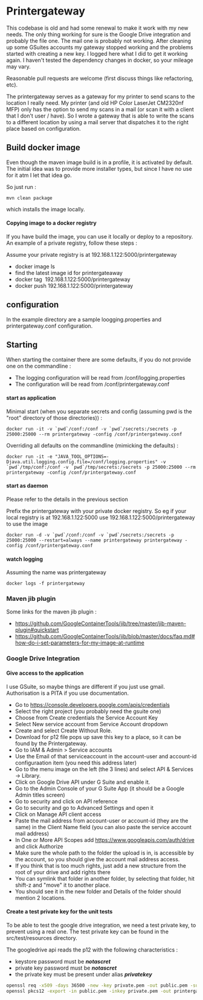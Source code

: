 <!---
   Copyright 2019 Martin van den Bemt

   Licensed under the Apache License, Version 2.0 (the "License");
   you may not use this file except in compliance with the License.
   You may obtain a copy of the License at

       http://www.apache.org/licenses/LICENSE-2.0

   Unless required by applicable law or agreed to in writing, software
   distributed under the License is distributed on an "AS IS" BASIS,
   WITHOUT WARRANTIES OR CONDITIONS OF ANY KIND, either express or implied.
   See the License for the specific language governing permissions and
   limitations under the License.
--->


# Printergateway #

This codebase is old and had some renewal to make it work with my new needs. The only thing working for sure is the Google Drive 
integration and probably the file one. The mail one is probably not working.
After cleaning up some GSuites accounts my gateway stopped working and the problems started with creating a new key. 
I logged here what I did to get it working again. I haven't tested the dependency changes in docker, so your mileage may vary.

Reasonable pull requests are welcome (first discuss things like refactoring, etc).

The printergateway serves as a gateway for my printer to send scans to the location I really need. My printer
(and old HP Color LaserJet CM2320nf MFP) only has the option to send my scans in a mail 
(or scan it with a client that I don't user / have). So I wrote a gateway that is able to write the scans to a 
different location by using a mail server that dispatches it to the right place based on configuration.

## Build docker image ##

Even though the maven image build is in a profile, it is activated by default. The initial idea was to
provide more installer types, but since I have no use for it atm I let that idea go.

So just run :

```
mvn clean package
```

which installs the image locally.

#### Copying image to a docker registry ####

If you have build the image, you can use it locally or deploy to a repository.
An example of a private registry, follow these steps :

Assume your private registry is at 192.168.1.122:5000/printergateway

* docker image ls
* find the latest image id for printergateaway
* docker tag <image id> 192.168.1.122:5000/printergateway 
* docker push 192.168.1.122:5000/printergateway


## configuration ##
In the example directory are a sample loogging.properties and printergateway.conf configuration.


## Starting ##

When starting the container there are some defaults, if you do not provide one on the commandline  :

* The logging configuration will be read from /conf/logging.properties
* The configuration will be read from /conf/printergateway.conf

#### start as application ####

Minimal start (when you separate secrets and config (assuming pwd is the "root" directory of those directories)) :
```
docker run -it -v `pwd`/conf:/conf -v `pwd`/secrets:/secrets -p 25000:25000 --rm printergateway -config /conf/printergateway.conf
```

Overriding all defaults on the commandline (mimicking the defaults) :

```
docker run -it -e "JAVA_TOOL_OPTIONS=-Djava.util.logging.config.file=/conf/logging.properties" -v `pwd`/tmp/conf:/conf -v `pwd`/tmp/secrets:/secrets -p 25000:25000 --rm printergateway -config /conf/printergateway.conf
```

#### start as daemon ####

Please refer to the details in the previous section

Prefix the printergateway with your private docker registry. 
So eg if your local registry is at 192.168.1.122:5000 use 192.168.1.122:5000/printergateway to use the image

```
docker run -d -v `pwd`/conf:/conf -v `pwd`/secrets:/secrets -p 25000:25000 --restart=always --name printergateway printergateway -config /conf/printergateway.conf
```

#### watch logging ####
Assuming the name was printergateway
```
docker logs -f printergateway
````

### Maven jib plugin ###
Some links for the maven jib plugin :

* https://github.com/GoogleContainerTools/jib/tree/master/jib-maven-plugin#quickstart
* https://github.com/GoogleContainerTools/jib/blob/master/docs/faq.md#how-do-i-set-parameters-for-my-image-at-runtime

### Google Drive Integration ###

#### Give access to the application ####

I use GSuite, so maybe things are different if you just use gmail.
Authorisation is a PITA if you use documentation. 

 * Go to https://console.developers.google.com/apis/credentials
 * Select the right project (you probably need the gsuite one)
 * Choose from Create credentials the Service Account Key
 * Select New service account from Service Account dropdown
 * Create and select Create Without Role.
 * Download for p12 file pops up save this key to a place, so it can be found by the Printergateway.
 * Go to IAM & Admin > Service accounts
 * Use the Email of that serviceaccount in the account-user and account-id configuraation item (you need this address later)
 * Go to the menu image on the left (the 3 lines) and select API & Services  -> Library.
 * Click on Google Drive API under G Suite and enable it.
 * Go to the Admin Console of your G Suite App (it should be a Google Admin titles screen)
 * Go to security and click on API reference
 * Go to security and go to Advanced Settings and open it
 * Click on Manage API client access
 * Paste the mail address from account-user or account-id (they are the same) in the Client Name field (you can also paste the service account mail address)
 * In One or More API Scopes add https://www.googleapis.com/auth/drive and click Authorize
 * Make sure the whole path to the folder the upload is in, is accessible by the account, so you should give the account mail address access.
 * If you think that is too much rights, just add a new structure from the root of your drive and add rights there
 * You can symlink that folder in another folder, by selecting that folder, hit shift-z and "move" it to another place.
 * You should see it in the new folder and Details of the folder should mention 2 locations.
 

#### Create a test private key for the unit tests ####

To be able to test the google drive integration, we need a test private key, to prevent using a real one. 
The test private key can be found in the src/test/resources directory. 

The googledrive api reads the p12 with the following characteristics :
 * keystore password must be _**notascret**_
 * private key password must be _**notascret**_
 * the private key must be present under alias _**privatekey**_

```bash
openssl req -x509 -days 36500 -new -key private.pem -out public.pem -subj "/CN=printergatewaytest"
openssl pkcs12 -export -in public.pem -inkey private.pem -out printergatewaytestcert.p12 -name "privatekey" -password pass:notasecret
```

